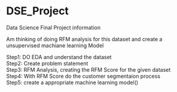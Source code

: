 # DSE_Project

Data Science Final Project information 

Am thinking of doing RFM analysis for this dataset and create a unsupervised machiane learning Model  

Step1: DO EDA and understand the dataset	  
Step2: Create problem statement   
Step3: RFM Analysis, creating the RFM Score for the given dataset     
Step4: With RFM Score do the customer segmentaion process   
Step5: create a appropriate machine learning model()    

